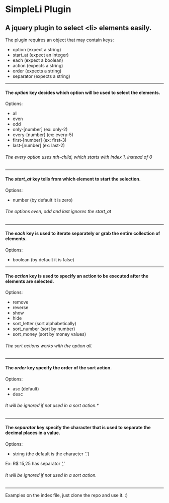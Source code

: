 # SimpleLi Plugin

## A jquery plugin to select &lt;li> elements easily.

The plugin requires an object that may contain keys:

+ option      (expect a string)
+ start_at  (expect an integer)
+ each         (expect a boolean)
+ action (expects a string)
+ order (expects a string)
+ separator (expects a string)

---

#### The *option* key decides which option will be used to select the elements.

Options:

+ all
+ even
+ odd
+ only-[number]   (ex: only-2)
+ every-[number]  (ex: every-5)
+ first-[number]  (ex: first-3)
+ last-[number]   (ex: last-2)

###### The *every* option uses nth-child, which starts with index 1, instead of 0

---

#### The *start_at* key tells from which element to start the selection.

Options:

+ number (by default it is zero)

###### The options *even*, *odd* and *last* ignores the start_at

---

#### The *each* key is used to iterate separately or grab the entire collection of elements.

Options:

+ boolean (by default it is false)

---

#### The *action* key is used to specify an action to be executed after the elements are selected.

Options:

+ remove
+ reverse
+ show
+ hide
+ sort_letter (sort alphabetically)
+ sort_number (sort by number)
+ sort_money  (sort by money values)

###### The *sort* actions works with the option *all*.

---

#### The *order* key specify the order of the sort action.

Options:

+ asc (default)
+ desc

###### It will be ignored if not used in a sort action.*

---

#### The *separator* key specify the character that is used to separate the decimal places in a value. 

Options:

+ string (the default is the character '.')

Ex: R$ 15,25 has separator *','* 

###### It will be ignored if not used in a sort action.

---

Examples on the index file, just clone the repo and use it. :)



